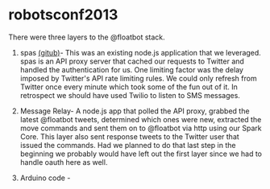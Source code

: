 robotsconf2013
==============

There were three layers to the @floatbot stack.

1) spas [(gitub)](https://www.github.com/dtex/spas)- This was an existing node.js application that we leveraged. spas is an API proxy server that cached our requests to Twitter and handled the authentication for us. One  limiting factor was the delay imposed by Twitter's API rate limiting rules. We could only refresh from Twitter once every minute which took some of the fun out of it. In retrospect we should have used Twilio to listen to SMS messages.

2) Message Relay- A node.js app that polled the API proxy, grabbed the latest @floatbot tweets, determined which ones were new, extracted the move commands and sent them on to @floatbot via http using our Spark Core. This layer also sent response tweets to the Twitter user that issued the commands. Had we planned to do that last step in the beginning we probably would have left out the first layer since we had to handle oauth here as well.

3) Arduino code -
